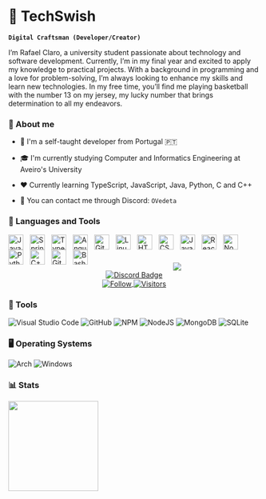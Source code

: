 # 🏀 TechSwish

**`Digital Craftsman (Developer/Creator)`**

I’m Rafael Claro, a university student passionate about technology and software development. Currently, I’m in my final year and excited to apply my knowledge to practical projects. With a background in programming and a love for problem-solving, I’m always looking to enhance my skills and learn new technologies. In my free time, you’ll find me playing basketball with the number 13 on my jersey, my lucky number that brings determination to all my endeavors.

### 🤔 About me
- 📝 I'm a self-taught developer from Portugal 🇵🇹

- 🎓 I'm currently studying Computer and Informatics Engineering at Aveiro's University

- ❤️ Currently learning TypeScript, JavaScript, Java, Python, C and C++

- 💬 You can contact me through Discord: `OVedeta`

### 🧰 Languages and Tools

<img align="left" alt="Java" width="30px" style="padding-right:10px;" src="https://cdn.jsdelivr.net/gh/devicons/devicon/icons/java/java-original.svg"/>
<img align="left" alt="Spring" width="30px" style="padding-right:10px;" src="https://cdn.jsdelivr.net/gh/devicons/devicon/icons/spring/spring-original.svg" />
<img align="left" alt="TypeScript" width="30px" style="padding-right:10px;" src="https://cdn.jsdelivr.net/gh/devicons/devicon/icons/typescript/typescript-plain.svg" />
<img align="left" alt="Angular" width="30px" style="padding-right:10px;" src="https://cdn.jsdelivr.net/gh/devicons/devicon/icons/angularjs/angularjs-plain.svg" />
<img align="left" alt="Git" width="30px" style="padding-right:10px;" src="https://cdn.jsdelivr.net/gh/devicons/devicon/icons/git/git-original.svg" />
<img align="left" alt="Linux" width="30px" style="padding-right:10px;" src="https://cdn.jsdelivr.net/gh/devicons/devicon/icons/linux/linux-original.svg" />
<img align="left" alt="HTML" width="30px" style="padding-right:10px;" src="https://cdn.jsdelivr.net/gh/devicons/devicon/icons/html5/html5-plain.svg" />
<img align="left" alt="CSS" width="30px" style="padding-right:10px;" src="https://cdn.jsdelivr.net/gh/devicons/devicon/icons/css3/css3-plain.svg" />
<img align="left" alt="JavaScript" width="30px" style="padding-right:10px;" src="https://cdn.jsdelivr.net/gh/devicons/devicon/icons/javascript/javascript-plain.svg" />
<img align="left" alt="React" width="30px" style="padding-right:10px;" src="https://cdn.jsdelivr.net/gh/devicons/devicon/icons/react/react-original.svg" />
<img align="left" alt="NodeJS" width="30px" style="padding-right:10px;" src="https://cdn.jsdelivr.net/gh/devicons/devicon/icons/nodejs/nodejs-original.svg" />
<img align="left" alt="Python" width="30px" style="padding-right:10px;" src="https://cdn.jsdelivr.net/gh/devicons/devicon/icons/python/python-plain.svg" />
<img align="left" alt="C++" width="30px" style="padding-right:10px;" src="https://cdn.jsdelivr.net/gh/devicons/devicon/icons/cplusplus/cplusplus-line.svg" />
<img align="left" alt="GitHub" width="30px" style="padding-right:10px;" src="https://cdn.jsdelivr.net/gh/devicons/devicon/icons/github/github-original.svg" />
<img align="left" alt="Bash" width="30px" style="padding-right:10px;" src="https://cdn.jsdelivr.net/gh/devicons/devicon/icons/bash/bash-original.svg" />
<br />

#

<p align="center">
    <a href="https://discord.com/users/456794789656920065">
        <img src="https://lanyard.cnrad.dev/api/456794789656920065" />
    </a>
    <br />
		<a href="https://discord.com/users/456794789656920065/">
			<img src="https://img.shields.io/badge/Profile-%235865F2.svg?style=for-the-badge&logo=discord&logoColor=white" alt="Discord Badge"/>
		</a>
	<br>
    <a href="https://github.com/FranciscoRibeiro03">
        <img align="center" alt="Follow" src="https://img.shields.io/github/followers/FranciscoRibeiro03?style=flat&amp;logo=github&amp;label=Followers&amp;color=2D76BF"
        />
        <img align="center" alt="Visitors" src="https://komarev.com/ghpvc/?username=FranciscoRibeiro03" />
    </a>
</p>



### 🔧 Tools
![Visual Studio Code](https://img.shields.io/badge/Visual%20Studio%20Code-0078d7.svg?style=for-the-badge&logo=visual-studio-code&logoColor=white)
![GitHub](https://img.shields.io/badge/github-%23121011.svg?style=for-the-badge&logo=github&logoColor=white)
![NPM](https://img.shields.io/badge/NPM-%23000000.svg?style=for-the-badge&logo=npm&logoColor=white)
![NodeJS](https://img.shields.io/badge/node.js-6DA55F?style=for-the-badge&logo=node.js&logoColor=white)
![MongoDB](https://img.shields.io/badge/MongoDB-%234ea94b.svg?style=for-the-badge&logo=mongodb&logoColor=white)
![SQLite](https://img.shields.io/badge/sqlite-%2307405e.svg?style=for-the-badge&logo=sqlite&logoColor=white)

### 🖥️ Operating Systems
![Arch](https://img.shields.io/badge/Arch%20Linux-1793D1?logo=arch-linux&logoColor=fff&style=for-the-badge)
![Windows](https://img.shields.io/badge/Windows-0078D6?style=for-the-badge&logo=windows&logoColor=white)

### 📊 Stats
<p align="left">
    <img height="180em" src="https://github-readme-stats.vercel.app/api?username=RafaelClaro13&show_icons=true&theme=dark&layout=compact">
    <!-- <img height="180em" src="https://github-readme-stats.vercel.app/api/top-langs/?username=RafaelClaro13&theme=dark&layout=compact&langs_count=6"> -->
</p>